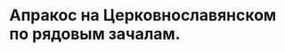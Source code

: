 # Апракос на Церковнославянском по рядовым зачалам.

<script>
	window.location.href= '../a/ang-material'
</script>